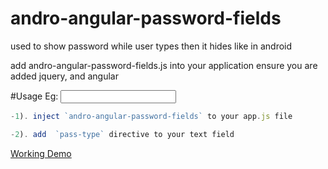 # andro-angular-password-fields

used to show password while user types then it hides like in android

add  andro-angular-password-fields.js into your application
ensure you are added jquery, and angular

#Usage
Eg:   <input type="text" pass-type>
``` js
-1). inject `andro-angular-password-fields` to your app.js file

-2). add  `pass-type` directive to your text field

```

[Working Demo ](https://codepen.io/edisonpappi/pen/PexxxX?editors=1010)
